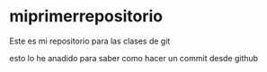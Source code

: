 # miprimerrepositorio
Este es mi repositorio para las clases de git

esto lo he anadido para saber como hacer un commit desde github
